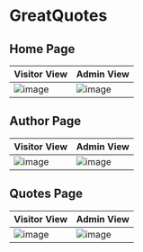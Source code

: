 # GreatQuotes


## Home Page

|Visitor View | Admin View|
|--|--|
|![image](https://user-images.githubusercontent.com/60460297/207099137-90801cca-94e2-452c-971c-7aacffa46a08.png)|![image](https://user-images.githubusercontent.com/60460297/207099408-1e59b3bf-57d3-4a0e-9b3c-be8b3d83126e.png)|

## Author Page
|Visitor View | Admin View|
|--|--|
|![image](https://user-images.githubusercontent.com/60460297/207100431-0fc4c844-aceb-476e-a52d-41cf7c1e9037.png)|![image](https://user-images.githubusercontent.com/60460297/207100376-f252649a-9630-445b-8fec-ebc09dff4577.png)|

## Quotes Page
|Visitor View | Admin View|
|--|--|
|![image](https://user-images.githubusercontent.com/60460297/207100635-43301c15-eb6c-48ec-ab33-47e0bc67ca08.png)|![image](https://user-images.githubusercontent.com/60460297/207100577-fac1784c-c05c-4a55-9ad2-80169b45bbfd.png)|
